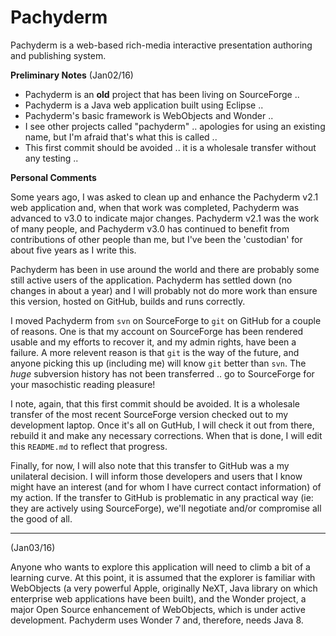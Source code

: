 # Pachyderm
Pachyderm is a web-based rich-media interactive presentation authoring and publishing system.

__Preliminary Notes__ (Jan02/16)

- Pachyderm is an __old__ project that has been living on SourceForge ..
- Pachyderm is a Java web application built using Eclipse ..
- Pachyderm's basic framework is WebObjects and Wonder ..
- I see other projects called "pachyderm" .. apologies for using an existing name, but I'm afraid that's what this is called ..
- This first commit should be avoided .. it is a wholesale transfer without any testing ..

__Personal Comments__

Some years ago, I was asked to clean up and enhance the Pachyderm v2.1
web application and, when that work was completed, Pachyderm was
advanced to v3.0 to indicate major changes.  Pachyderm v2.1 was the work
of many people, and Pachyderm v3.0 has continued to benefit from
contributions of other people than me, but I've been the 'custodian' for
about five years as I write this.

Pachyderm has been in use around the world and there are probably some
still active users of the application.  Pachyderm has settled down (no
changes in about a year) and I will probably not do more work than
ensure this version, hosted on GitHub, builds and runs correctly.

I moved Pachyderm from `svn` on SourceForge to `git` on GitHub for a
couple of reasons.  One is that my account on SourceForge has been
rendered usable and my efforts to recover it, and my admin rights, have
been a failure.  A more relevent reason is that `git` is the way of the
future, and anyone picking this up (including me) will know `git` better
than `svn`.  The *huge* subversion history has not been transferred ..
go to SourceForge for your masochistic reading pleasure!

I note, again, that this first commit should be avoided.  It is a
wholesale transfer of the most recent SourceForge version checked out to
my development laptop.  Once it's all on GutHub, I will check it out
from there, rebuild it and make any necessary corrections. When that is
done, I will edit this `README.md` to reflect that progress.

Finally, for now, I will also note that this transfer to GitHub was a my
unilateral decision.  I will inform those developers and users that I
know might have an interest (and for whom I have currect contact
information) of my action.  If the transfer to GitHub is problematic in
any practical way (ie: they are actively using SourceForge), we'll
negotiate and/or compromise all the good of all.

____
(Jan03/16)

Anyone who wants to explore this application will need to climb a bit of
a learning curve.  At this point, it is assumed that the explorer is
familiar with WebObjects (a very powerful Apple, originally NeXT, Java
library on which enterprise web applications have been built), and the
Wonder project, a major Open Source enhancement of WebObjects, which is
under active development.  Pachyderm uses Wonder 7 and, therefore, needs
Java 8.

